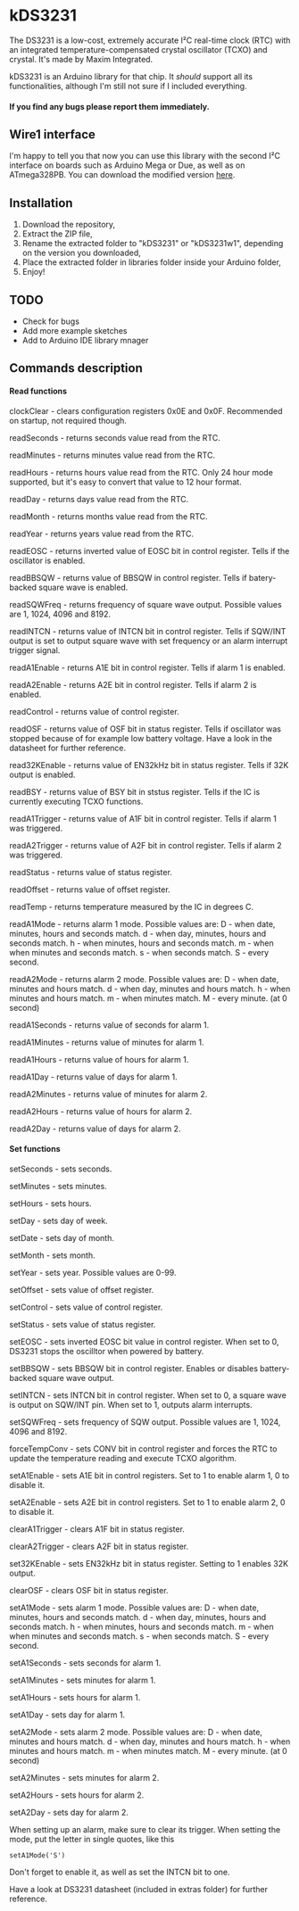 # kDS3231
The DS3231 is a low-cost, extremely accurate I²C real-time clock (RTC) with an integrated temperature-compensated crystal oscillator (TCXO) and crystal. It's made by Maxim Integrated.

kDS3231 is an Arduino library for that chip. It *should* support all its functionalities, although I'm still not sure if I included everything.
#### If you find any bugs please report them immediately.

## Wire1 interface
I'm happy to tell you that now you can use this library with the second I²C interface on boards such as Arduino Mega or Due, as well as on ATmega328PB.
You can download the modified version [here](https://github.com/K4ktus123/kDS3231/tree/w1).

## Installation
1. Download the repository,
2. Extract the ZIP file,
3. Rename the extracted folder to "kDS3231" or "kDS3231w1", depending on the version you downloaded,
4. Place the extracted folder in libraries folder inside your Arduino folder,
5. Enjoy!

## TODO
- Check for bugs
- Add more example sketches
- Add to Arduino IDE library mnager

## Commands description

#### Read functions

clockClear - clears configuration registers 0x0E and 0x0F. Recommended on startup, not required though.

readSeconds - returns seconds value read from the RTC.

readMinutes - returns minutes value read from the RTC.

readHours - returns hours value read from the RTC. Only 24 hour mode supported, but it's easy to convert that value to 12 hour format.

readDay - returns days value read from the RTC.

readMonth - returns months value read from the RTC.

readYear - returns years value read from the RTC.

readEOSC - returns inverted value of EOSC bit in control register. Tells if the oscillator is enabled.

readBBSQW - returns value of BBSQW in control register. Tells if batery-backed square wave is enabled.

readSQWFreq - returns frequency of square wave output. Possible values are 1, 1024, 4096 and 8192.

readINTCN - returns value of INTCN bit in control register. Tells if SQW/INT output is set to output square wave with set frequency or an alarm interrupt trigger signal.

readA1Enable - returns A1E bit in control register. Tells if alarm 1 is enabled.

readA2Enable - returns A2E bit in control register. Tells if alarm 2 is enabled.

readControl - returns value of control register.

readOSF - returns value of OSF bit in status register. Tells if oscillator was stopped because of for example low battery voltage. Have a look in the datasheet for further reference.

read32KEnable - returns value of EN32kHz bit in status register. Tells if 32K output is enabled.

readBSY - returns value of BSY bit in ststus register. Tells if the IC is currently executing TCXO functions.

readA1Trigger - returns value of A1F bit in control register. Tells if alarm 1 was triggered.

readA2Trigger - returns value of A2F bit in control register. Tells if alarm 2 was triggered.

readStatus - returns value of status register.

readOffset - returns value of offset register.

readTemp - returns temperature measured by the IC in degrees C.

readA1Mode - returns alarm 1 mode. Possible values are:
D - when date, minutes, hours and seconds match.
d - when day, minutes, hours and seconds match.
h - when minutes, hours and seconds match.
m - when when minutes and seconds match.
s - when seconds match.
S - every second.

readA2Mode - returns alarm 2 mode. Possible values are:
D - when date, minutes and hours match.
d - when day, minutes and hours match.
h - when minutes and hours match.
m - when minutes match.
M - every minute. (at 0 second)

readA1Seconds - returns value of seconds for alarm 1.

readA1Minutes - returns value of minutes for alarm 1.

readA1Hours - returns value of hours for alarm 1.

readA1Day - returns value of days for alarm 1.

readA2Minutes - returns value of minutes for alarm 2.

readA2Hours - returns value of hours for alarm 2.

readA2Day - returns value of days for alarm 2.

#### Set functions

setSeconds - sets seconds.

setMinutes - sets minutes.

setHours - sets hours.

setDay - sets day of week.

setDate - sets day of month.

setMonth - sets month.

setYear - sets year. Possible values are 0-99.

setOffset - sets value of offset register.

setControl - sets value of control register.

setStatus - sets value of status register.

setEOSC - sets inverted EOSC bit value in control register. When set to 0, DS3231 stops the oscilltor when powered by battery.

setBBSQW - sets BBSQW bit in control register. Enables or disables battery-backed square wave output.

setINTCN - sets INTCN bit in control register. When set to 0, a square wave is output on SQW/INT pin. When set to 1, outputs alarm interrupts.

setSQWFreq - sets frequency of SQW output. Possible values are 1, 1024, 4096 and 8192.

forceTempConv - sets CONV bit in control register and forces the RTC to update the temperature reading and execute TCXO algorithm.

setA1Enable - sets A1E bit in control registers. Set to 1 to enable alarm 1, 0 to disable it.

setA2Enable - sets A2E bit in control registers. Set to 1 to enable alarm 2, 0 to disable it.

clearA1Trigger - clears A1F bit in status register.

clearA2Trigger - clears A2F bit in status register.

set32KEnable - sets EN32kHz bit in status register. Setting to 1 enables 32K output.

clearOSF - clears OSF bit in status register.

setA1Mode - sets alarm 1 mode. Possible values are:
D - when date, minutes, hours and seconds match.
d - when day, minutes, hours and seconds match.
h - when minutes, hours and seconds match.
m - when when minutes and seconds match.
s - when seconds match.
S - every second.

setA1Seconds - sets seconds for alarm 1.

setA1Minutes - sets minutes for alarm 1.

setA1Hours - sets hours for alarm 1.

setA1Day - sets day for alarm 1.

setA2Mode - sets alarm 2 mode. Possible values are:
D - when date, minutes and hours match.
d - when day, minutes and hours match.
h - when minutes and hours match.
m - when minutes match.
M - every minute. (at 0 second)

setA2Minutes - sets minutes for alarm 2.

setA2Hours - sets hours for alarm 2.

setA2Day - sets day for alarm 2.

When setting up an alarm, make sure to clear its trigger. When setting the mode, put the letter in single quotes, like this
```
setA1Mode('S')
```
Don't forget to enable it, as well as set the INTCN bit to one.

Have a look at DS3231 datasheet (included in extras folder) for further reference.
